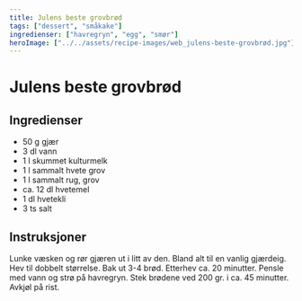 ```yaml
---
title: Julens beste grovbrød
tags: ["dessert", "småkake"]
ingredienser: ["havregryn", "egg", "smør"]
heroImage: ["../../assets/recipe-images/web_julens-beste-grovbrød.jpg"]
---
```


# Julens beste grovbrød

## Ingredienser

- 50 g gjær
- 3 dl vann
- 1 l skummet kulturmelk
- 1 l sammalt hvete grov
- 1 l sammalt rug, grov
- ca. 12 dl hvetemel
- 1 dl hvetekli
- 3 ts salt

## Instruksjoner

Lunke væsken og rør gjæren ut i litt av den. Bland alt til en vanlig gjærdeig. Hev til dobbelt størrelse. Bak ut 3-4 brød. Etterhev ca. 20 minutter. Pensle med vann og strø på havregryn. Stek brødene ved 200 gr. i ca. 45 minutter. Avkjøl på rist.
